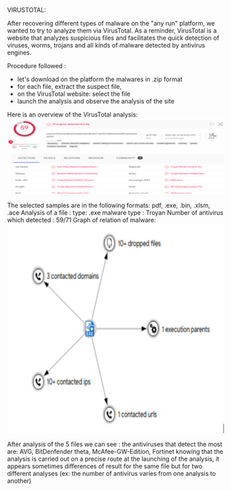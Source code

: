 
VIRUSTOTAL:

After recovering different types of malware on the "any run" platform, we wanted to try to analyze them via VirusTotal.
As a reminder, VirusTotal is a website that analyzes suspicious files and facilitates the quick detection of viruses, worms, trojans and all kinds of malware detected by antivirus engines.

Procedure followed :
- let's download on the platform the malwares in .zip format
- for each file, extract the suspect file,
- on the VirusTotal website: select the file 
- launch the analysis and observe the analysis of the site


Here is an overview of the VirusTotal analysis:
![image](https://github.com/MichalonCarpino/Tools_Legal_Utilisation/blob/main/Tools_Legal_Utilisation/images/VT1.PNG)

The selected samples are in the following formats: pdf, .exe, .bin, .xlsm, .ace
Analysis of a file : 
type: .exe
malware type : Troyan
Number of antivirus which detected : 59/71
Graph of relation of malware:
![image](https://github.com/MichalonCarpino/Tools_Legal_Utilisation/blob/main/Tools_Legal_Utilisation/images/VT2.PNG)


After analysis of the 5 files we can see :
the antiviruses that detect the most are: AVG, BitDenfender theta, McAfee-GW-Edition, Fortinet
knowing that the analysis is carried out on a precise route at the launching of the analysis, it appears sometimes differences of result for the same file but for two different analyses (ex: the number of antivirus varies from one analysis to another)



